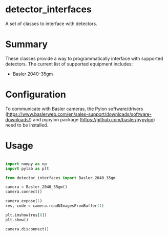 # detector_interfaces

A set of classes to interface with detectors.

# Summary

These classes provide a way to programmatically interface with supported detectors. The current list of supported equipment includes:

- Basler 2040-35gm

# Configuration

To communicate with Basler cameras, the Pylon software/drivers (https://www.baslerweb.com/en/sales-support/downloads/software-downloads/) and pypylon package (https://github.com/basler/pypylon) need to be installed.

# Usage

```Python

import numpy as np
import pylab as plt

from detector_interfaces import Basler_2040_35gm

camera = Basler_2040_35gm()
camera.connect()

camera.expose(1)
res, code = camera.readNImagesFromBuffer(1)

plt.imshow(res[0])
plt.show()

camera.disconnect()
```
